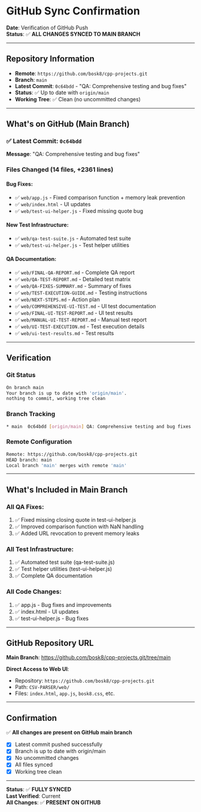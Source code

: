 # GitHub Sync Confirmation

**Date**: Verification of GitHub Push  
**Status**: ✅ **ALL CHANGES SYNCED TO MAIN BRANCH**

---

## Repository Information

- **Remote**: `https://github.com/bosk8/cpp-projects.git`
- **Branch**: `main`
- **Latest Commit**: `0c64bdd` - "QA: Comprehensive testing and bug fixes"
- **Status**: ✅ Up to date with `origin/main`
- **Working Tree**: ✅ Clean (no uncommitted changes)

---

## What's on GitHub (Main Branch)

### ✅ Latest Commit: `0c64bdd`
**Message**: "QA: Comprehensive testing and bug fixes"

### Files Changed (14 files, +2361 lines)

#### Bug Fixes:
- ✅ `web/app.js` - Fixed comparison function + memory leak prevention
- ✅ `web/index.html` - UI updates
- ✅ `web/test-ui-helper.js` - Fixed missing quote bug

#### New Test Infrastructure:
- ✅ `web/qa-test-suite.js` - Automated test suite
- ✅ `web/test-ui-helper.js` - Test helper utilities

#### QA Documentation:
- ✅ `web/FINAL-QA-REPORT.md` - Complete QA report
- ✅ `web/QA-TEST-REPORT.md` - Detailed test matrix
- ✅ `web/QA-FIXES-SUMMARY.md` - Summary of fixes
- ✅ `web/TEST-EXECUTION-GUIDE.md` - Testing instructions
- ✅ `web/NEXT-STEPS.md` - Action plan
- ✅ `web/COMPREHENSIVE-UI-TEST.md` - UI test documentation
- ✅ `web/FINAL-UI-TEST-REPORT.md` - UI test results
- ✅ `web/MANUAL-UI-TEST-REPORT.md` - Manual test report
- ✅ `web/UI-TEST-EXECUTION.md` - Test execution details
- ✅ `web/ui-test-results.md` - Test results

---

## Verification

### Git Status
```bash
On branch main
Your branch is up to date with 'origin/main'.
nothing to commit, working tree clean
```

### Branch Tracking
```bash
* main  0c64bdd [origin/main] QA: Comprehensive testing and bug fixes
```

### Remote Configuration
```bash
Remote: https://github.com/bosk8/cpp-projects.git
HEAD branch: main
Local branch 'main' merges with remote 'main'
```

---

## What's Included in Main Branch

### All QA Fixes:
1. ✅ Fixed missing closing quote in test-ui-helper.js
2. ✅ Improved comparison function with NaN handling
3. ✅ Added URL revocation to prevent memory leaks

### All Test Infrastructure:
1. ✅ Automated test suite (qa-test-suite.js)
2. ✅ Test helper utilities (test-ui-helper.js)
3. ✅ Complete QA documentation

### All Code Changes:
1. ✅ app.js - Bug fixes and improvements
2. ✅ index.html - UI updates
3. ✅ test-ui-helper.js - Bug fixes

---

## GitHub Repository URL

**Main Branch**: https://github.com/bosk8/cpp-projects.git/tree/main

**Direct Access to Web UI**: 
- Repository: `https://github.com/bosk8/cpp-projects.git`
- Path: `CSV-PARSER/web/`
- Files: `index.html`, `app.js`, `bosk8.css`, etc.

---

## Confirmation

✅ **All changes are present on GitHub main branch**

- [x] Latest commit pushed successfully
- [x] Branch is up to date with origin/main
- [x] No uncommitted changes
- [x] All files synced
- [x] Working tree clean

---

**Status**: ✅ **FULLY SYNCED**  
**Last Verified**: Current  
**All Changes**: ✅ **PRESENT ON GITHUB**


